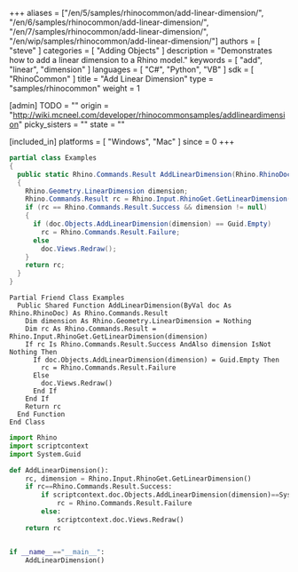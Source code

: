 +++
aliases = ["/en/5/samples/rhinocommon/add-linear-dimension/", "/en/6/samples/rhinocommon/add-linear-dimension/", "/en/7/samples/rhinocommon/add-linear-dimension/", "/en/wip/samples/rhinocommon/add-linear-dimension/"]
authors = [ "steve" ]
categories = [ "Adding Objects" ]
description = "Demonstrates how to add a linear dimension to a Rhino model."
keywords = [ "add", "linear", "dimension" ]
languages = [ "C#", "Python", "VB" ]
sdk = [ "RhinoCommon" ]
title = "Add Linear Dimension"
type = "samples/rhinocommon"
weight = 1

[admin]
TODO = ""
origin = "http://wiki.mcneel.com/developer/rhinocommonsamples/addlineardimension"
picky_sisters = ""
state = ""

[included_in]
platforms = [ "Windows", "Mac" ]
since = 0
+++

<div class="codetab-content" id="cs">

```cs
partial class Examples
{
  public static Rhino.Commands.Result AddLinearDimension(Rhino.RhinoDoc doc)
  {
    Rhino.Geometry.LinearDimension dimension;
    Rhino.Commands.Result rc = Rhino.Input.RhinoGet.GetLinearDimension(out dimension);
    if (rc == Rhino.Commands.Result.Success && dimension != null)
    {
      if (doc.Objects.AddLinearDimension(dimension) == Guid.Empty)
        rc = Rhino.Commands.Result.Failure;
      else
        doc.Views.Redraw();
    }
    return rc;
  }
}
```

</div>


<div class="codetab-content" id="vb">

```vbnet
Partial Friend Class Examples
  Public Shared Function AddLinearDimension(ByVal doc As Rhino.RhinoDoc) As Rhino.Commands.Result
	Dim dimension As Rhino.Geometry.LinearDimension = Nothing
	Dim rc As Rhino.Commands.Result = Rhino.Input.RhinoGet.GetLinearDimension(dimension)
	If rc Is Rhino.Commands.Result.Success AndAlso dimension IsNot Nothing Then
	  If doc.Objects.AddLinearDimension(dimension) = Guid.Empty Then
		rc = Rhino.Commands.Result.Failure
	  Else
		doc.Views.Redraw()
	  End If
	End If
	Return rc
  End Function
End Class
```

</div>


<div class="codetab-content" id="py">

```python
import Rhino
import scriptcontext
import System.Guid

def AddLinearDimension():
    rc, dimension = Rhino.Input.RhinoGet.GetLinearDimension()
    if rc==Rhino.Commands.Result.Success:
        if scriptcontext.doc.Objects.AddLinearDimension(dimension)==System.Guid.Empty:
            rc = Rhino.Commands.Result.Failure
        else:
            scriptcontext.doc.Views.Redraw()
    return rc


if __name__=="__main__":
    AddLinearDimension()
```

</div>
